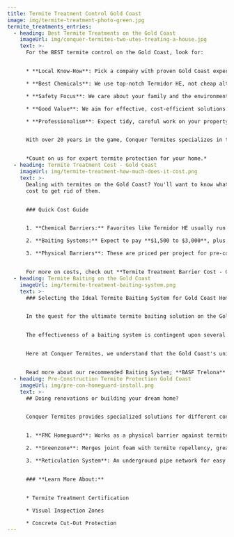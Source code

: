 ```yaml
---
title: Termite Treatment Control Gold Coast
image: img/termite-treatment-photo-green.jpg
termite_treatments_entries:
  - heading: Best Termite Treatments on the Gold Coast
    imageUrl: img/conquer-termites-two-utes-treating-a-house.jpg
    text: >-
      For the BEST termite control on the Gold Coast, look for:


      * **Local Know-How**: Pick a company with proven Gold Coast experience.

      * **Best Chemicals**: We use top-notch Termidor HE, not cheap alternatives.

      * **Safety Focus**: We care about your family and the environment.

      * **Good Value**: We aim for effective, cost-efficient solutions.

      * **Professionalism**: Expect tidy, careful work on your property.


      With over 20 years in the game, Conquer Termites specializes in top-notch termite solutions on the Gold Coast, using the best methods and chemicals.


      *Count on us for expert termite protection for your home.*
  - heading: Termite Treatment Cost - Gold Coast
    imageUrl: img/termite-treatment-how-much-does-it-cost.png
    text: >-
      Dealing with termites on the Gold Coast? You'll want to know what it'll
      cost to get rid of them.


      ### Quick Cost Guide


      1. **Chemical Barriers:** Favorites like Termidor HE usually run **$3,000 to $4,000**, varying with your home's perimeter and the chemical used.

      2. **Baiting Systems:** Expect to pay **$1,500 to $3,000**, plus extra for regular checks. Costs depend on your property size and how many bait stations you need.

      3. **Physical Barriers**: These are priced per project for pre-construction protection.


      For more on costs, check out **Termite Treatment Barrier Cost - Gold Coast**.
  - heading: Termite Baiting on the Gold Coast
    imageUrl: img/termite-treatment-baiting-system.png
    text: >-
      ### Selecting the Ideal Termite Baiting System for Gold Coast Homes


      In the quest for the ultimate termite baiting solution on the Gold Coast, it's imperative to look beyond the surface and choose a system that delivers real results. 


      The effectiveness of a baiting system is contingent upon several factors, including its ability to attract termites, the bait's quality, and the system's design.


      Here at Conquer Termites, we understand that the Gold Coast's unique climate and termite species require a baiting system that is robust and reliable. 


      Read more about our recommended Baiting System; **BASF Trelona**
  - heading: Pre-Construction Termite Protection Gold Coast
    imageUrl: img/pre-con-homeguard-install.png
    text: >-
      ## Doing renovations or building your dream home?


      Conquer Termites provides specialized solutions for different construction needs:


      1. **FMC Homeguard**: Works as a physical barrier against termites, perfect for new buildings.

      2. **Greenzone**: Merges joint foam with termite repellency, great for builders wanting a two-in-one product.

      3. **Reticulation System**: An underground pipe network for easy chemical reapplication, offering a lasting, hassle-free termite control solution.


      ### **Learn More About:**


      * Termite Treatment Certification

      * Visual Inspection Zones

      * Concrete Cut-Out Protection
---
```

